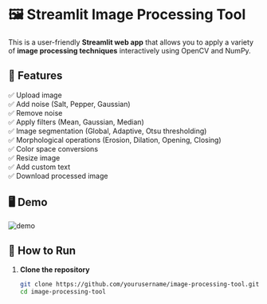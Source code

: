 # 🖼️ Streamlit Image Processing Tool

This is a user-friendly **Streamlit web app** that allows you to apply a variety of **image processing techniques** interactively using OpenCV and NumPy.

## 🚀 Features

✅ Upload image  
✅ Add noise (Salt, Pepper, Gaussian)  
✅ Remove noise  
✅ Apply filters (Mean, Gaussian, Median)  
✅ Image segmentation (Global, Adaptive, Otsu thresholding)  
✅ Morphological operations (Erosion, Dilation, Opening, Closing)  
✅ Color space conversions  
✅ Resize image  
✅ Add custom text  
✅ Download processed image  

## 🖥️ Demo

![demo](demo.gif)

## 🔧 How to Run

1. **Clone the repository**
   ```bash
   git clone https://github.com/yourusername/image-processing-tool.git
   cd image-processing-tool
